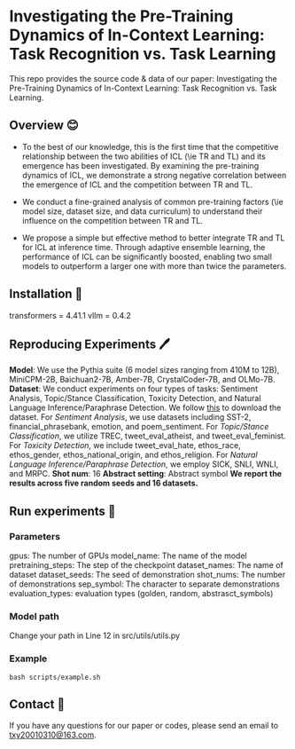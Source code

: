 # Investigating the Pre-Training Dynamics of In-Context Learning: Task Recognition vs. Task Learning

This repo provides the source code & data of our paper: Investigating the Pre-Training Dynamics of In-Context Learning: Task Recognition vs. Task Learning.

## Overview 😊

+ To the best of our knowledge, this is the first time that the competitive relationship between the two abilities of ICL (\ie TR and TL) and its emergence has been investigated.
By examining the pre-training dynamics of ICL, we demonstrate a strong negative correlation between the emergence of ICL and the competition between TR and TL.

+ We conduct a fine-grained analysis of common pre-training factors (\ie model size, dataset size, and data curriculum) to understand their influence on the competition between TR and TL.

+ We propose a simple but effective method to better integrate TR and TL for ICL at inference time.
Through adaptive ensemble learning, the performance of ICL can be significantly boosted, enabling two small models to outperform a larger one with more than twice the parameters.

## Installation 🚀
transformers = 4.41.1
vllm = 0.4.2

## Reproducing Experiments 🖊️
**Model**: We use the Pythia suite (6 model sizes ranging from 410M to 12B), MiniCPM-2B, Baichuan2-7B, Amber-7B, CrystalCoder-7B, and OLMo-7B.
**Dataset**: We conduct experiments on four types of tasks: Sentiment Analysis, Topic/Stance Classification, Toxicity Detection, and Natural Language Inference/Paraphrase Detection. We follow [this](https://github.com/Alrope123/rethinking-demonstrations) to download the dataset.
For *Sentiment Analysis*, we use datasets including SST-2, financial_phrasebank, emotion, and poem\_sentiment.
For *Topic/Stance Classification*, we utilize TREC, tweet_eval_atheist, and tweet_eval_feminist.
For *Toxicity Detection*, we include tweet_eval_hate, ethos_race, ethos_gender, ethos_national_origin, and ethos_religion.
For *Natural Language Inference/Paraphrase Detection*, we employ SICK, SNLI, WNLI, and MRPC.
**Shot num**: 16
**Abstract setting**: Abstract symbol
**We report the results across five random seeds and 16 datasets.**

## Run experiments 👋
### Parameters
gpus: The number of GPUs
model_name: The name of the model
pretraining_steps: The step of the checkpoint
dataset_names: The name of dataset
dataset_seeds: The seed of demonstration
shot_nums: The number of demonstrations
sep_symbol: The character to separate demonstrations
evaluation_types: evaluation types (golden, random, abstrasct_symbols)

### Model path
Change your path in Line 12 in src/utils/utils.py

### Example
```
bash scripts/example.sh
```

## Contact 📮
If you have any questions for our paper or codes, please send an email to txy20010310@163.com.